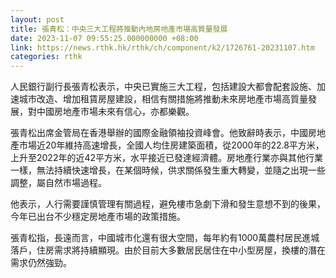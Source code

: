 ```yaml
---
layout: post
title: 張青松：中央三大工程將推動內地房地產市場高質量發展
date: 2023-11-07 09:55:25.000000000 +08:00
link: https://news.rthk.hk/rthk/ch/component/k2/1726761-20231107.htm
categories: rthk
---
```


人民銀行副行長張青松表示，中央已實施三大工程，包括建設大都會配套設施、加速城市改造、增加租賃房屋建設，相信有關措施將推動未來房地產市場高質量發展，對中國房地產市場未來有信心，亦都樂觀。

張青松出席金管局在香港舉辦的國際金融領袖投資峰會。他致辭時表示，中國房地產市場近20年維持高速增長，全國人均住房建築面積，從2000年的22.8平方米，上升至2022年的近42平方米，水平接近已發達經濟體。房地產行業亦與其他行業一樣，無法持續快速增長，在某個時候，供求關係發生重大轉變，並隨之出現一些調整，屬自然市場過程。

他表示，人行需要謹慎管理有關過程，避免樓市急劇下滑和發生意想不到的後果，今年已出台不少穩定房地產市場的政策措施。

張青松指，長遠而言，中國城市化還有很大空間，每年約有1000萬農村居民進城落戶，住房需求將持續顯現。由於目前大多數居民居住在中小型房屋，換樓的潛在需求仍然強勁。
